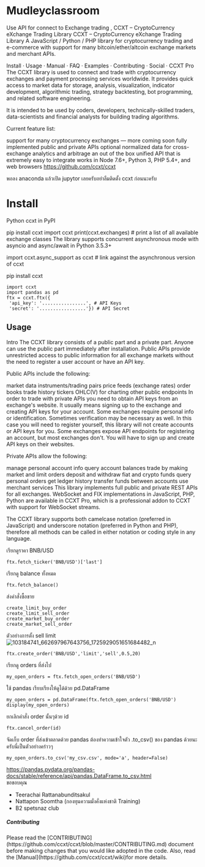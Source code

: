 # Mudleyclassroom
Use API for connect to Exchange trading , CCXT – CryptoCurrency eXchange Trading Library
CCXT – CryptoCurrency eXchange Trading Library A JavaScript / Python / PHP library for cryptocurrency trading and e-commerce with support for many bitcoin/ether/altcoin exchange markets and merchant APIs.

Install · Usage · Manual · FAQ · Examples · Contributing · Social · CCXT Pro The CCXT library is used to connect and trade with cryptocurrency exchanges and payment processing services worldwide. It provides quick access to market data for storage, analysis, visualization, indicator development, algorithmic trading, strategy backtesting, bot programming, and related software engineering.

It is intended to be used by coders, developers, technically-skilled traders, data-scientists and financial analysts for building trading algorithms.

Current feature list:

support for many cryptocurrency exchanges — more coming soon fully implemented public and private APIs optional normalized data for cross-exchange analytics and arbitrage an out of the box unified API that is extremely easy to integrate works in Node 7.6+, Python 3, PHP 5.4+, and web browsers https://github.com/ccxt/ccxt


พอลง anaconda แล้วเปิด jupytor เลยครับอย่าลืมติดตั้ง ccxt ก่อนนะครับ

<h1>Install</h1>

Python
ccxt in PyPI

pip install ccxt
import ccxt
print(ccxt.exchanges) # print a list of all available exchange classes
The library supports concurrent asynchronous mode with asyncio and async/await in Python 3.5.3+

import ccxt.async_support as ccxt # link against the asynchronous version of ccxt


pip install ccxt
```
import ccxt
import pandas as pd
ftx = ccxt.ftx({
 'api_key': '................', # API Keys
 'secret': '.................'}) # API Secret
 ```
<h2> Usage</h2>
Intro
The CCXT library consists of a public part and a private part. Anyone can use the public part immediately after installation. Public APIs provide unrestricted access to public information for all exchange markets without the need to register a user account or have an API key.

Public APIs include the following:

market data
instruments/trading pairs
price feeds (exchange rates)
order books
trade history
tickers
OHLC(V) for charting
other public endpoints
In order to trade with private APIs you need to obtain API keys from an exchange's website. It usually means signing up to the exchange and creating API keys for your account. Some exchanges require personal info or identification. Sometimes verification may be necessary as well. In this case you will need to register yourself, this library will not create accounts or API keys for you. Some exchanges expose API endpoints for registering an account, but most exchanges don't. You will have to sign up and create API keys on their websites.

Private APIs allow the following:

manage personal account info
query account balances
trade by making market and limit orders
deposit and withdraw fiat and crypto funds
query personal orders
get ledger history
transfer funds between accounts
use merchant services
This library implements full public and private REST APIs for all exchanges. WebSocket and FIX implementations in JavaScript, PHP, Python are available in CCXT Pro, which is a professional addon to CCXT with support for WebSocket streams.

The CCXT library supports both camelcase notation (preferred in JavaScript) and underscore notation (preferred in Python and PHP), therefore all methods can be called in either notation or coding style in any language.

 
เรียกดูราคา BNB/USD
```
ftx.fetch_ticker('BNB/USD')['last']
```
เรียกดู balance ทั้งหมด
```
ftx.fetch_balance()
```
ส่งคำสั่งซื้อขาย
```
create_limit_buy_order
create_limit_sell_order
create_market_buy_order
create_market_sell_order
```
ตัวอย่างการตั้ง sell limit
![103184741_662697967643756_1725929051651684482_n](https://user-images.githubusercontent.com/61573397/121045774-09720080-c7e0-11eb-9fd9-96324d79edbc.png)
```
ftx.create_order('BNB/USD','limit','sell',0.5,20) 
```

เรียกดู orders ที่ส่งไป
```
my_open_orders = ftx.fetch_open_orders('BNB/USD')
```

ใช้ pandas เรียบเรียงให้ดูได้ด้วย pd.DataFrame
``` 
my_open_orders = pd.DataFrame(ftx.fetch_open_orders('BNB/USD')
display(my_open_orders)
```

ยกเลิกคำสั่ง order นั้นๆด้วย id
```
ftx.cancel_order(id) 
```
จัดเก็บ order ที่ส่งเข้าตลาดด้วย pandas 
ต้องทำความเข้าใจตัว .to_csv() ของ pandas ด้วยนะครับนี่เป็นตัวอย่างคร่าวๆ
```
my_open_orders.to_csv('my_csv.csv', mode='a', header=False)
```

https://pandas.pydata.org/pandas-docs/stable/reference/api/pandas.DataFrame.to_csv.html
<br>ขอขอบคุณ</br>
- Teerachai Rattanabunditsakul
- Nattapon Soomtha (กองทุนความมั่งคั่งแห่งชาติ Training)
- B2 spetsnaz club

<h5>Contributing</h5>
Please read the  [CONTRIBUTING](https://github.com/ccxt/ccxt/blob/master/CONTRIBUTING.md) document before making changes that you would like adopted in the code. Also, read the 
[Manual](https://github.com/ccxt/ccxt/wiki)for more details.
